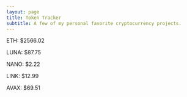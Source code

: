 ```yaml
---
layout: page
title: Token Tracker
subtitle: A few of my personal favorite cryptocurrency projects.
---
```


<!--BEGINCRYPTOINPUT-->
ETH: $2566.02

LUNA: $87.75

NANO: $2.22

LINK: $12.99

AVAX: $69.51

<!--ENDCRYPTOINPUT-->
